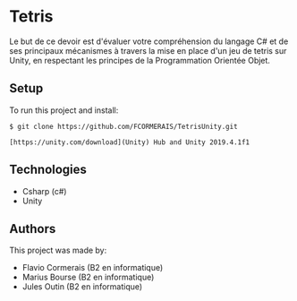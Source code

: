 # Tetris

Le but de ce devoir est d'évaluer votre compréhension du langage C# et de ses principaux mécanismes à travers la mise en place d'un jeu de tetris sur Unity, en respectant les principes de la Programmation Orientée Objet.


## Setup

To run this project and install:

```
$ git clone https://github.com/FCORMERAIS/TetrisUnity.git
```
```
[https://unity.com/download](Unity) Hub and Unity 2019.4.1f1
```

## Technologies

* Csharp (c#)
* Unity

## Authors

This project was made by:

* Flavio Cormerais (B2 en informatique)
* Marius Bourse (B2 en informatique)
* Jules Outin (B2 en informatique)